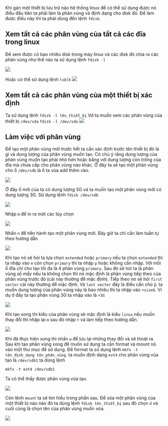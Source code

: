 Khi gán một thiết bị lưu trữ nào hệ thống linux để có thể sử dụng được nó điều đầu tiên ta phải làm là phân vùng và định dạng cho disk đó. Để làm được điều này thì ta phải dùng đến lệnh `fdisk`.
## Xem tất cả các phân vùng của tất cả các đĩa trong linux

Để xem được có bao nhiêu disk trong máy linux và các disk đó chia ra các phân vùng như thế nào ta sử dụng lệnh `fdisk -l`


<img src = "../../Images/IV. Managing Files and Filesystems/6.1 Creating Partitions fdisk/f1.png">  

Hoặc có thể sử dụng lệnh `lsblk`
<img src = "../../Images/IV. Managing Files and Filesystems/6.1 Creating Partitions fdisk/f2.png">  


## Xem tất cả các phân vùng của một thiết bị xác định
Ta sử dụng lệnh `fdisk -l tên_thiết_bị`
Vd ta muốn xem các phân vùng của thiết bị `/dev/sda`
`fdisk -l /dev/sda`
<img src = "../../Images/IV. Managing Files and Filesystems/6.1 Creating Partitions fdisk/f3.png">  


## Làm việc với phân vùng
Để tạo một phân vùng mới trước hết ta cần xác định trước tên thiết bị đó là gì và dung lượng của phân vùng muốn tạo. Có chú ý rằng dung lượng của phân vùng muốn tạo phải nhỏ hơn hoặc bằng với dung lượng còn trống của đĩa mà chưa cấp cho phân vùng nào khác.
Ở đây ta sẽ tạo một phân vùng cho ổ `/dev/sdb` là ổ ta vùa add thêm vào.

<img src = "../../Images/IV. Managing Files and Filesystems/6.1 Creating Partitions fdisk/f4.png">  


Ở đây ổ mới của ta có dung lượng 5G và ta muốn tạo một phân vùng mới có dung lượng 3G. Sử dụng lệnh `fdisk /dev/sdb`

<img src = "../../Images/IV. Managing Files and Filesystems/6.1 Creating Partitions fdisk/f5.png">  

Nhập `m` để in ra một các tùy chọn

<img src = "../../Images/IV. Managing Files and Filesystems/6.1 Creating Partitions fdisk/f6.png">  

Nhấn `n` để tiến hành tạo một phân vùng mới.
Bây giờ ta chỉ cần làm tuần tự theo hướng dẫn 

<img src = "../../Images/IV. Managing Files and Filesystems/6.1 Creating Partitions fdisk/f7.png">  

Khi tạo nó sẽ hỏi ta lựa chọn `extended` hoặc `primary` nếu ta chọn `extended` thì ta nhập vào `e` còn chọn `primary` thì ta nhập `p` hoặc không cần nhập. Với mỗi ổ đĩa chỉ cho tạo tối đa là 4 phân vùng `primary`. Sau đó sẽ hỏi ta là phân vùng số mấy nếu ta không chọn thì nó mặc định là phân vùng tiếp theo của phân vùng trước đó (cái này thường để mặc định). Tiếp theo nó sẽ hỏi `first sector` cái này thường để mặc định. Và `last sector` đây là điều cần chú ý. ta muốn dung lượng của phân vùng này là bao nhiêu thì ta nhập vào `+sizeG`. Ví dụ ở đây ta tạo phân vùng 3G ta nhập vào là `+3G`

<img src = "../../Images/IV. Managing Files and Filesystems/6.1 Creating Partitions fdisk/f8.png">  

Khi tạo xong thì kiểu của phân vùng sẽ mặc định là kiểu `linux` nếu muốn thay đổi thì nhập lại `m` sau đó nhập `t` và làm tiếp theo hướng dẫn.

<img src = "../../Images/IV. Managing Files and Filesystems/6.1 Creating Partitions fdisk/f9.png">  

Khi đã thực hiện xong thì nhấn `w` để lưu lại những thay đổi và sẽ thoát ra. 
Sau khi tạo phân vùng xong để muốn sử dụng ta cần format và mount nó vào một thư mục để sử dụng. Để format ta sử dụng lệnh `mkfs -t tên_định_dạng tên_phân_vùng`. ta muốn định dang `ext4` cho phân vùng vủa tạo là `/dev/sdb1` ta dùng lệnh 

```
mkfs -t ext4 /dev/sdb1
```

Ta có thể thấy được phân vùng vừa tạo.

<img src = "../../Images/IV. Managing Files and Filesystems/6.1 Creating Partitions fdisk/f11.png">  

Còn lệnh `mount` ta sẽ tìm hiểu trong phần sau.
Để xóa một phân vùng của một thiết bị nào nào đó ta dùng lệnh `fdisk tên_thiết_bị` sau đó chọn `d` và cuối cùng là chọn tên của phân vùng muốn xóa.

<img src = "../../Images/IV. Managing Files and Filesystems/6.1 Creating Partitions fdisk/f12.png">  
